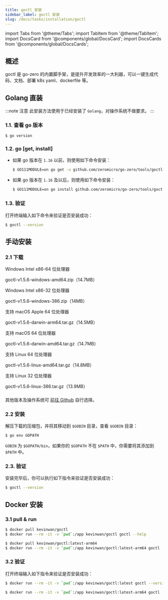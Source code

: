 ```yaml
---
title: goctl 安装
sidebar_label: goctl 安装
slug: /docs/tasks/installation/goctl
---
```


import Tabs from '@theme/Tabs';
import TabItem from '@theme/TabItem';
import DocsCard from '@components/global/DocsCard';
import DocsCards from '@components/global/DocsCards';

## 概述

goctl 是 go-zero 的内置脚手架，是提升开发效率的一大利器，可以一键生成代码、文档、部署 k8s yaml、dockerfile 等。

## Golang 直装

:::note 注意
此安装方法使用于已经安装了 `Golang`，对操作系统不做要求。
:::

### 1.1. 查看 go 版本

```bash
$ go version
```

### 1.2. go [get, install]

- 如果 go 版本在 `1.16` 以前，则使用如下命令安装：

  ```bash
  $ GO111MODULE=on go get -u github.com/zeromicro/go-zero/tools/goctl@latest
  ```

- 如果 go 版本在 `1.16` 及以后，则使用如下命令安装：

  ```bash
  $ GO111MODULE=on go install github.com/zeromicro/go-zero/tools/goctl@latest
  ```

### 1.3. 验证

打开终端输入如下命令来验证是否安装成功：

```bash
$ goctl --version
```

## 手动安装

### 2.1 下载

<DocsCards>

<DocsCard 
header="Microsoft Windows" 
href="https://github.com/zeromicro/go-zero/releases/download/tools%2Fgoctl%2Fv1.5.6/goctl-v1.5.6-windows-amd64.zip" >

<p>Windows Intel x86-64 位处理器</p>
<a>goctl-v1.5.6-windows-amd64.zip（14.7MB）</a>
</DocsCard>

<DocsCard 
header="Microsoft Windows" 
href="https://github.com/zeromicro/go-zero/releases/download/tools%2Fgoctl%2Fv1.5.6/goctl-v1.5.6-windows-386.zip" >

<p>Windows Intel x86-32 位处理器</p>
<a>goctl-v1.5.6-windows-386.zip（14MB）</a>
</DocsCard>

<DocsCard 
header="Apple macOS（ARM64）" 
href="https://github.com/zeromicro/go-zero/releases/download/tools%2Fgoctl%2Fv1.5.6/goctl-v1.5.6-darwin-arm64.tar.gz" >

<p>支持 macOS Apple 64 位处理器</p>
<a>goctl-v1.5.6-darwin-arm64.tar.gz（14.5MB）</a>
</DocsCard>

<DocsCard 
header="Apple macOS（x86-64）" 
href="https://github.com/zeromicro/go-zero/releases/download/tools%2Fgoctl%2Fv1.5.6/goctl-v1.5.6-darwin-amd64.tar.gz" >

<p>支持 macOS 64 位处理器</p>
<a>goctl-v1.5.6-darwin-amd64.tar.gz（14.7MB）</a>
</DocsCard>

<DocsCard 
header="Linux" 
href="https://github.com/zeromicro/go-zero/releases/download/tools%2Fgoctl%2Fv1.5.6/goctl-v1.5.6-linux-amd64.tar.gz" >

<p>支持 Linux 64 位处理器</p>
<a>goctl-v1.5.6-linux-amd64.tar.gz（14.8MB）</a>
</DocsCard>

<DocsCard 
header="Linux" 
href="https://github.com/zeromicro/go-zero/releases/download/tools%2Fgoctl%2Fv1.5.6/goctl-v1.5.6-linux-386.tar.gz" >

<p>支持 Linux 32 位处理器</p>
<a>goctl-v1.5.6-linux-386.tar.gz（13.9MB）</a>
</DocsCard>

</DocsCards>

###

其他版本及操作系统可 [前往 Github](https://github.com/zeromicro/go-zero/releases) 自行选择。

### 2.2 安装

解压下载的压缩包，并将其移动到 `$GOBIN` 目录，查看 `$GOBIN` 目录：

```bash
$ go env GOPATH
```

`GOBIN` 为 `$GOPATH/bin`，如果你的 `$GOPATH` 不在 `$PATH` 中，你需要将其添加到 `$PATH` 中。

### 2.3. 验证

安装完毕后，你可以执行如下指令来验证是否安装成功：

```bash
$ goctl --version
```

## Docker 安装

### 3.1 pull & run

<Tabs>

<TabItem value="amd64" label="amd64架构" default>

```bash
$ docker pull kevinwan/goctl
$ docker run --rm -it -v `pwd`:/app kevinwan/goctl goctl --help
```

</TabItem>

<TabItem value="arm64" label="arm64(M1)架构" default>

```bash
$ docker pull kevinwan/goctl:latest-arm64
$ docker run --rm -it -v `pwd`:/app kevinwan/goctl:latest-arm64 goctl --help
```

</TabItem>

</Tabs>

### 3.2 验证

打开终端输入如下指令来验证是否安装成功：

<Tabs>

<TabItem value="amd64" label="amd64架构" default>

```bash
$ docker run --rm -it -v `pwd`:/app kevinwan/goctl:latest goctl --version
```

</TabItem>

<TabItem value="arm64" label="arm64(M1)架构" default>

```bash
$ docker run --rm -it -v `pwd`:/app kevinwan/goctl:latest-arm64 goctl --version
```

</TabItem>

</Tabs>
